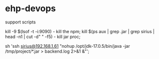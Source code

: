 # ehp-devops
support scripts

kill -9 $(lsof -t -i:9090) - kill the npm;
kill $(ps aux | grep .jar | grep sirius | head -n1 | cut -d" " -f5) - kill jar proc;

sh 'ssh sirius@192.168.1.61 "nohup /opt/jdk-17.0.5/bin/java -jar /tmp/project/*.jar > backend.log 2>&1 &"';

